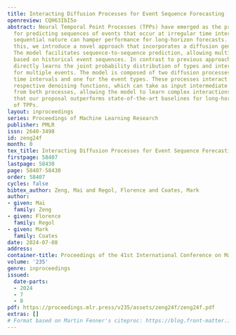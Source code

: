 ```yaml
---
title: Interacting Diffusion Processes for Event Sequence Forecasting
openreview: CQH63IbI5o
abstract: Neural Temporal Point Processes (TPPs) have emerged as the primary framework
  for predicting sequences of events that occur at irregular time intervals, but their
  sequential nature can hamper performance for long-horizon forecasts. To address
  this, we introduce a novel approach that incorporates a diffusion generative model.
  The model facilitates sequence-to-sequence prediction, allowing multi-step predictions
  based on historical event sequences. In contrast to previous approaches, our model
  directly learns the joint probability distribution of types and inter-arrival times
  for multiple events. The model is composed of two diffusion processes, one for the
  time intervals and one for the event types. These processes interact through their
  respective denoising functions, which can take as input intermediate representations
  from both processes, allowing the model to learn complex interactions. We demonstrate
  that our proposal outperforms state-of-the-art baselines for long-horizon forecasting
  of TPPs.
layout: inproceedings
series: Proceedings of Machine Learning Research
publisher: PMLR
issn: 2640-3498
id: zeng24f
month: 0
tex_title: Interacting Diffusion Processes for Event Sequence Forecasting
firstpage: 58407
lastpage: 58430
page: 58407-58430
order: 58407
cycles: false
bibtex_author: Zeng, Mai and Regol, Florence and Coates, Mark
author:
- given: Mai
  family: Zeng
- given: Florence
  family: Regol
- given: Mark
  family: Coates
date: 2024-07-08
address:
container-title: Proceedings of the 41st International Conference on Machine Learning
volume: '235'
genre: inproceedings
issued:
  date-parts:
  - 2024
  - 7
  - 8
pdf: https://proceedings.mlr.press/v235/assets/zeng24f/zeng24f.pdf
extras: []
# Format based on Martin Fenner's citeproc: https://blog.front-matter.io/posts/citeproc-yaml-for-bibliographies/
---
```

